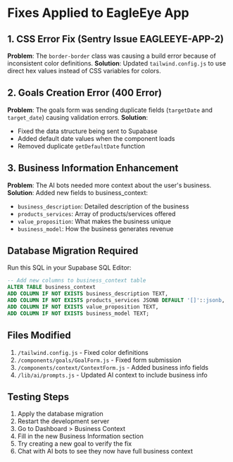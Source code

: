# Fixes Applied to EagleEye App

## 1. CSS Error Fix (Sentry Issue EAGLEEYE-APP-2)
**Problem**: The `border-border` class was causing a build error because of inconsistent color definitions.
**Solution**: Updated `tailwind.config.js` to use direct hex values instead of CSS variables for colors.

## 2. Goals Creation Error (400 Error)
**Problem**: The goals form was sending duplicate fields (`targetDate` and `target_date`) causing validation errors.
**Solution**: 
- Fixed the data structure being sent to Supabase
- Added default date values when the component loads
- Removed duplicate `getDefaultDate` function

## 3. Business Information Enhancement
**Problem**: The AI bots needed more context about the user's business.
**Solution**: Added new fields to business_context:
- `business_description`: Detailed description of the business
- `products_services`: Array of products/services offered
- `value_proposition`: What makes the business unique
- `business_model`: How the business generates revenue

## Database Migration Required

Run this SQL in your Supabase SQL Editor:

```sql
-- Add new columns to business_context table
ALTER TABLE business_context 
ADD COLUMN IF NOT EXISTS business_description TEXT,
ADD COLUMN IF NOT EXISTS products_services JSONB DEFAULT '[]'::jsonb,
ADD COLUMN IF NOT EXISTS value_proposition TEXT,
ADD COLUMN IF NOT EXISTS business_model TEXT;
```

## Files Modified
1. `/tailwind.config.js` - Fixed color definitions
2. `/components/goals/GoalForm.js` - Fixed form submission
3. `/components/context/ContextForm.js` - Added business info fields
4. `/lib/ai/prompts.js` - Updated AI context to include business info

## Testing Steps
1. Apply the database migration
2. Restart the development server
3. Go to Dashboard > Business Context
4. Fill in the new Business Information section
5. Try creating a new goal to verify the fix
6. Chat with AI bots to see they now have full business context